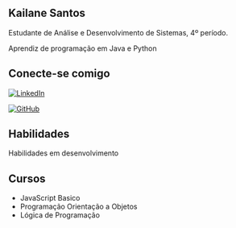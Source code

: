 ## Kailane Santos
Estudante de Análise e Desenvolvimento de Sistemas, 4º período.

Aprendiz de programação em Java e Python

## Conecte-se comigo
[![LinkedIn](https://img.shields.io/badge/LinkedIn-0077B5?style=for-the-badge&logo=linkedin&logoColor=white)](https://www.linkedin.com/in/kailane-santos/)

[![GitHub](https://img.shields.io/badge/GitHub-100000?style=for-the-badge&logo=github&logoColor=white)](https://github.com/kaykoosantos)


## Habilidades
Habilidades em desenvolvimento

## Cursos
- JavaScript Basico
- Programação Orientação a Objetos
- Lógica de Programação